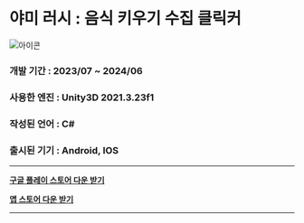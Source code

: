 # 야미 러시 : 음식 키우기 수집 클릭커
![아이콘](https://github.com/parksh3641/Food-Truck/assets/62498013/e9e11bc6-cf20-4ba1-bad8-de920ca78242)
### 개발 기간 : 2023/07 ~ 2024/06
### 사용한 엔진 : Unity3D 2021.3.23f1
### 작성된 언어 : C#
### 출시된 기기 : Android, IOS
-------------
**[구글 플레이 스토어 다운 받기](https://play.google.com/store/apps/details?id=com.whilili.foodtruck)**

**[앱 스토어 다운 받기](https://apps.apple.com/kr/app/food-truck-evolution/id6466390705)**

-------------

